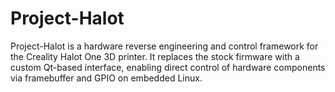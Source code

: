 # Project-Halot
Project-Halot is a hardware reverse engineering and control framework for the Creality Halot One 3D printer. It replaces the stock firmware with a custom Qt-based interface, enabling direct control of hardware components via framebuffer and GPIO on embedded Linux.
